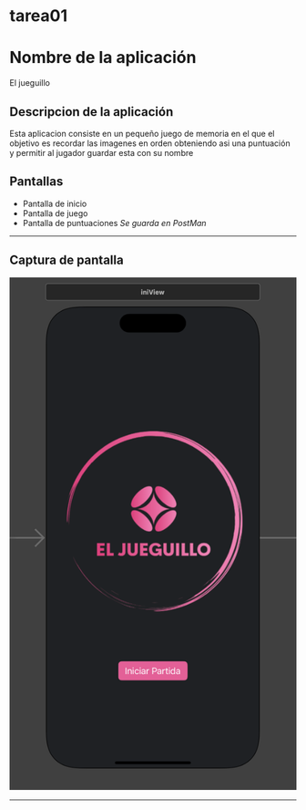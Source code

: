# tarea01
# Nombre de la aplicación 
El jueguillo
## Descripcion de la aplicación
Esta aplicacion consiste en un pequeño juego de memoria en el que el objetivo es recordar las imagenes en orden obteniendo asi una puntuación y permitir al jugador guardar esta con su nombre
## Pantallas
- Pantalla de inicio
- Pantalla de juego
- Pantalla de puntuaciones *Se guarda en PostMan*
___
## Captura de pantalla 
![Captura de Pantalla 1](MainScreen.png)
___

